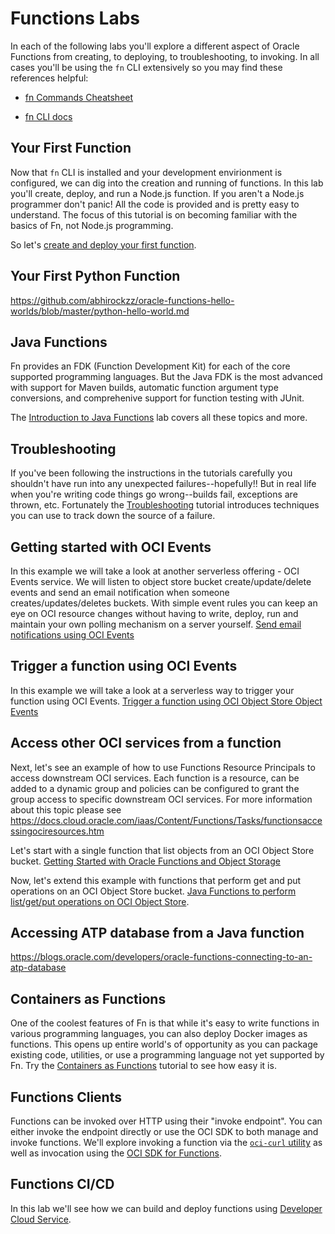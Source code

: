 # Functions Labs

In each of the following labs you'll explore a different aspect of Oracle
Functions from creating, to deploying, to troubleshooting, to invoking.  In all
cases you'll be using the `fn` CLI extensively so you may find these references
helpful:

* [fn Commands
  Cheatsheet](https://github.com/sachin-pikle/functionslab/wiki/Functions-Commands-Cheatsheet)

* [fn CLI docs](https://github.com/fnproject/docs/blob/master/cli/README.md)

## Your First Function

Now that `fn` CLI is installed and your development envirionment is configured,
we can dig into the creation and running of functions.  In this lab you'll
create, deploy, and run a Node.js function.  If you aren't a Node.js programmer
don't panic! All the code is provided and is pretty easy to understand.  The
focus of this tutorial is on becoming familiar with the basics of Fn, not
Node.js programming.

So let's [create and deploy your first function](3-First-Function.md).

## Your First Python Function

https://github.com/abhirockzz/oracle-functions-hello-worlds/blob/master/python-hello-world.md

## Java Functions

Fn provides an FDK (Function Development Kit) for each of the core supported
programming languages.  But the Java FDK is the most advanced with support for
Maven builds, automatic function argument type conversions, and comprehenive
support for function testing with JUnit.

The [Introduction to Java Functions](4-Java-Functions.md) lab covers all these
topics and more.

## Troubleshooting

If you've been following the instructions in the tutorials carefully you
shouldn't have run into any unexpected failures--hopefully!!  But in real life
when you're writing code things go wrong--builds fail, exceptions are thrown,
etc.  Fortunately the
[Troubleshooting](5-Troubleshooting.md) tutorial
introduces techniques you can use to track down the source of a failure.

## Getting started with OCI Events

In this example we will take a look at another serverless offering - OCI Events service. We will listen to object store bucket create/update/delete events and send an email notification when someone creates/updates/deletes buckets. With simple event rules you can keep an eye on OCI resource changes without having to write, deploy, run and maintain your own polling mechanism on a server yourself.
[Send email notifications using OCI Events ](https://docs.cloud.oracle.com/iaas/Content/Events/Concepts/eventsgetstarted.htm)


## Trigger a function using OCI Events

In this example we will take a look at a serverless way to trigger your function using OCI Events.
[Trigger a function using OCI Object Store Object Events](https://blogs.oracle.com/developers/oracle-functions-invoking-functions-automatically-with-cloud-events)

## Access other OCI services from a function

Next, let's see an example of how to use Functions Resource Principals to access downstream OCI services. Each function is a resource, can be added to a dynamic group and policies can be configured to grant the group access to specific downstream OCI services. For more information about this topic please see https://docs.cloud.oracle.com/iaas/Content/Functions/Tasks/functionsaccessingociresources.htm

Let's start with a single function that list objects from an OCI Object Store bucket. [Getting Started with Oracle Functions and Object Storage](https://blogs.oracle.com/cloud-infrastructure/getting-started-with-oracle-functions-and-object-storage)

Now, let's extend this example with functions that perform get and put operations on an OCI Object Store bucket.
[Java Functions to perform list/get/put operations on OCI Object Store](https://github.com/abhirockzz/oracle-functions-oci-object-store).

## Accessing ATP database from a Java function

https://blogs.oracle.com/developers/oracle-functions-connecting-to-an-atp-database




## Containers as Functions

One of the coolest features of Fn is that while it's easy to write functions in
various programming languages, you can also deploy Docker images as functions.
This opens up entire world's of opportunity as you can package existing code,
utilities, or use a programming language not yet supported by Fn.  Try the
[Containers as Functions](6-Container-as-Function.md)
tutorial to see how easy it is.

## Functions Clients

Functions can be invoked over HTTP using their "invoke endpoint".  You can
either invoke the endpoint directly or use the OCI SDK to both manage and invoke
functions.  We'll explore invoking a function via the
[`oci-curl` utility](7-Functions-Clients.md) as well as invocation using the
[OCI SDK for Functions](https://blogs.oracle.com/developers/oracle-functions-invoking-functions-with-the-oci-sdk).

## Functions CI/CD

In this lab we'll see how we can build and deploy functions using [Developer
Cloud Service](9-Functions-CICD.md).
